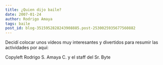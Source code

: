 ```yaml
---
title: ¿Quien dijo baile?
date: 2007-01-24
author: Rodrigo Amaya
tags: baile
post_id: blog-3515952828243908885.post-2530025935677560882
---
```


Decidí colocar unos vídeos muy interesantes y divertidos para resumir las
      actividades por aquí:

Copyleft Rodrigo S. Amaya C. y el staff del Sr.
      Byte
